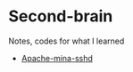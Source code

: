 # Second-brain
Notes, codes for what I learned 
- [Apache-mina-sshd](https://github.com/thachlp/second-brain/tree/main/java-libs/apache-mina)
